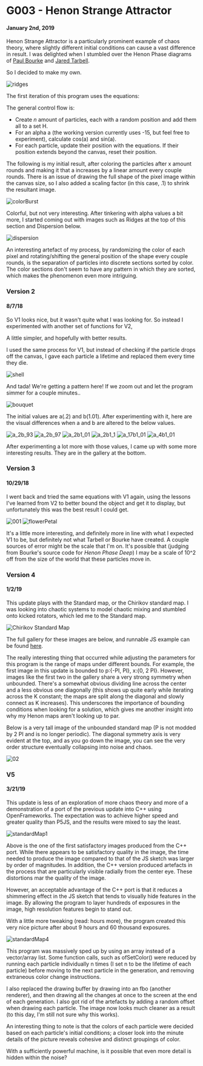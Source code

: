 <script src='https://cdnjs.cloudflare.com/ajax/libs/mathjax/2.7.5/latest.js?config=TeX-MML-AM_CHTML' async></script>

# G003 - Henon Strange Attractor
#### January 2nd, 2019

Henon Strange Attractor is a particularly prominent example of chaos theory, where slightly different initial conditions can cause a vast difference in result. I was delighted when I stumbled over the Henon Phase diagrams of [Paul Bourke](http://paulbourke.net/fractals/henonphase/) and [Jared Tarbell](http://www.complexification.net/gallery/machines/henonPhaseDeep/).

So I decided to make my own.

![ridges](./henon_strange_attractor/V1/ridges.png)

The first iteration of this program uses the equations:

<script type="math/tex">x_{n+1} = x_n \cos{a} - (y_n - (x_{n2}^2)) \sin{a}</script>

<script type="math/tex">y_{n+1} = x_n \sin{a} + (y_n - (x_{n2}^2)) \cos{a}</script>

The general control flow is:

* Create *n* amount of particles, each with a random position and add them all to a set H.
* For an alpha a (the working version currently uses -15, but feel free to experiment), calculate cos(a) and sin(a).
* For each particle, update their position with the equations. If their position extends beyond the canvas, reset their position.

The following is my initial result, after coloring the particles after x amount rounds and making it that a increases by a linear amount every couple rounds. There is an issue of drawing the full shape of the pixel image within the canvas size, so I also added a scaling factor (in this case, .1) to shrink the resultant image.

![colorBurst](./henon_strange_attractor/V1/colorBurst.png)

Colorful, but not very interesting. After tinkering with alpha values a bit more, I started coming out with images such as Ridges at the top of this section and Dispersion below.

![dispersion](./henon_strange_attractor/V1/dispersion.png)

An interesting artefact of my process, by randomizing the color of each pixel and rotating/shifting the general position of the shape every couple rounds, is the separation of particles into discrete sections sorted by color. The color sections don't seem to have any pattern in which they are sorted, which makes the phenomenon even more intriguing.

### Version 2
#### 8/7/18

So V1 looks nice, but it wasn't quite what I was looking for. So instead I experimented with another set of functions for V2,

<script type="math/tex">x_{n+1} = 1 - a*x(n)^2 + x(n)</script>

<script type="math/tex">y_{n+1} = b*x(n)</script>

A little simpler, and hopefully with better results.

I used the same process for V1, but instead of checking if the particle drops off the canvas, I gave each particle a lifetime and replaced them every time they die.

![shell](./henon_strange_attractor/V2/shell.png)

And tada! We're getting a pattern here! If we zoom out and let the program simmer for a couple minutes..

![bouquet](./henon_strange_attractor/V2/bouquet.png)

The initial values are a(.2) and b(1.01). After experimenting with it, here are the visual differences when a and b are altered to the below values.

![a_2b_93](./henon_strange_attractor/a_2b_93.png)
![a_2b_97](./henon_strange_attractor/a_2b_97.png)
![a_2b1_01](./henon_strange_attractor/a_2b1_01.png)
![a_2b1_1](./henon_strange_attractor/a_2b1_1.png)
![a_17b1_01](./henon_strange_attractor/a_17b1_01.png)
![a_4b1_01](./henon_strange_attractor/a_4b1_01.png)

After experimenting a lot more with those values, I came up with some more interesting results. They are in the gallery at the bottom.

### Version 3
#### 10/29/18

I went back and tried the same equations with V1 again, using the lessons I've learned from V2 to better bound the object and get it to display, but unfortunately this was the best result I could get.

![001](./henon_strange_attractor/V3/001.png)
![flowerPetal](./henon_strange_attractor/V3/flowerPetal.png)

It's a little more interesting, and definitely more in line with what I expected V1 to be, but definitely not what Tarbell or Bourke have created. A couple sources of error might be the scale that I'm on. It's possible that (judging from Bourke's source code for *Henon Phase Deep*) I may be a scale of 10^2 off from the size of the world that these particles move in.

### Version 4
#### 1/2/19

This update plays with the Standard map, or the Chirikov standard map. I was looking into chaotic systems to model chaotic mixing and stumbled onto kicked rotators, which led me to the Standard map.

![Chirikov Standard Map](./henon_strange_attractor/V4/chirikov_standard_map.png)

The full gallery for these images are below, and runnable JS example
can be found [here](./res/G003/page/G003_V4.html).

The really interesting thing that occurred while adjusting the parameters for this program is the range of maps under different bounds. For example, the first image in this update is bounded to p:{-PI, PI}, x:{0, 2 PI}. However, images like the first two in the gallery share a very strong symmetry when unbounded. There's a somewhat obvious dividing line across the center and a less obvious one diagonally (this shows up quite early while iterating across the K constant; the maps are split along the diagonal and slowly connect as K increases). This underscores the importance of bounding conditions when looking for a solution, which gives me another insight into why my Henon maps aren't looking up to par.

Below is a very tall image of the unbounded standard map (P is not modded by 2 PI and is no longer periodic). The diagonal symmetry axis is very evident at the top, and as you go down the image, you can see the very order structure eventually collapsing into noise and chaos.

![02](./henon_strange_attractor/V4/02.png)

### V5
#### 3/21/19

This update is less of an exploration of more chaos theory and more of a demonstration of a port of the previous update into C++ using OpenFrameworks. The expectation was to achieve higher speed and greater quality than P5JS, and the results were mixed to say the least.

![standardMap1](./henon_strange_attractor/V5/standardMap1.png)

Above is the one of the first satisfactory images produced from the C++ port. While there appears to be satisfactory quality in the image, the time needed to produce the image compared to that of the JS sketch was larger by order of magnitudes. In addition, the C++ version produced artefacts in the process that are particularly visible radially from the center eye. These distortions mar the quality of the image.

However, an acceptable advantage of the C++ port is that it reduces a shimmering effect in the JS sketch that tends to visually hide features in the image. By allowing the program to layer hundreds of exposures in the image, high resolution features begin to stand out.

With a little more tweaking (read: hours more), the program created this very nice picture after about 9 hours and 60 thousand exposures.

![standardMap4](./henon_strange_attractor/V5/standardMap4.png)

This program was massively sped up by using an array instead of
a vector/array list. Some function calls, such as ofSetColor() were reduced by running each particle individually n times (I set n to be the lifetime of each particle) before moving to the next particle in the generation, and removing extraneous color change instructions.

I also replaced the drawing buffer by drawing into an fbo (another renderer), and then drawing all the changes at once to the screen at the end of each generation. I also got rid of the artefacts by adding a random offset when drawing each particle. The image now looks much cleaner as a result (to this day, I'm still not sure why this works).

An interesting thing to note is that the colors of each particle were decided based on each particle's initial conditions; a closer look into the minute details of the picture reveals cohesive and distinct groupings of color.

With a sufficiently powerful machine, is it possible that even
more detail is hidden within the noise?
